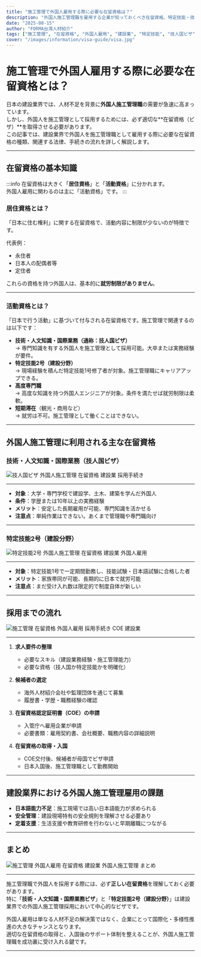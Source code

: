 ```yaml
---
title: "施工管理で外国人雇用する際に必要な在留資格は？"
description: "外国人施工管理職を雇用する企業が知っておくべき在留資格、特定技能・技人国ビザの違い、建設業界における受入れ条件と手続きの流れを徹底解説。"
date: "2025-08-15"
author: "FORMA台湾人材紹介"
tags: ["施工管理", "在留資格", "外国人雇用", "建設業", "特定技能", "技人国ビザ"]
cover: "/images/information/visa-guide/visa.jpg"
---
```


# 施工管理で外国人雇用する際に必要な在留資格とは？

日本の建設業界では、人材不足を背景に**外国人施工管理職**の需要が急速に高まっています。  
しかし、外国人を施工管理として採用するためには、必ず適切な**在留資格（ビザ）**を取得させる必要があります。  
この記事では、建設業界で外国人を施工管理職として雇用する際に必要な在留資格の種類、関連する法律、手続きの流れを詳しく解説します。  


---

## 在留資格の基本知識

:::info
在留資格は大きく「**居住資格**」と「**活動資格**」に分かれます。  
外国人雇用に関わるのは主に「活動資格」です。
:::

### 居住資格とは？
「日本に住む権利」に関する在留資格で、活動内容に制限が少ないのが特徴です。  


代表例：  
- 永住者  
- 日本人の配偶者等  
- 定住者  

これらの資格を持つ外国人は、基本的に**就労制限がありません**。

---


### 活動資格とは？
「日本で行う活動」に基づいて付与される在留資格です。施工管理で関連するのは以下です：  



- **技術・人文知識・国際業務（通称：技人国ビザ）**  
  → 専門知識を有する外国人を施工管理として採用可能。大卒または実務経験が要件。  
- **特定技能2号（建設分野）**  
  → 現場経験を積んだ特定技能1号修了者が対象。施工管理職にキャリアアップできる。  
- **高度専門職**  
  → 高度な知識を持つ外国人エンジニアが対象。条件を満たせば就労制限は柔軟。  
- **短期滞在**（観光・商用など）  
  → 就労は不可。施工管理として働くことはできない。

---

## 外国人施工管理に利用される主な在留資格

### 技術・人文知識・国際業務（技人国ビザ）
![技人国ビザ 外国人施工管理 在留資格 建設業 採用手続き](/images/information/visa-guide/engineer.jpg)

---

- **対象**：大学・専門学校で建設学、土木、建築を学んだ外国人  
- **条件**：学歴または10年以上の実務経験  
- **メリット**：安定した長期雇用が可能、専門知識を活かせる  
- **注意点**：単純作業はできない。あくまで管理職や専門職向け  

---

### 特定技能2号（建設分野）
![特定技能2号 外国人施工管理 在留資格 建設業 外国人雇用](/images/information/visa-guide/factory.jpg)

---

- **対象**：特定技能1号で一定期間勤務し、技能試験・日本語試験に合格した者  
- **メリット**：家族帯同が可能、長期的に日本で就労可能  
- **注意点**：まだ受け入れ数は限定的で制度自体が新しい  

---

## 採用までの流れ

![施工管理 在留資格 外国人雇用 採用手続き COE 建設業](/images/information/visa-guide/apply.jpg)

---

1. **求人要件の整理**  
   - 必要なスキル（建設業務経験・施工管理能力）  
   - 必要な資格（技人国か特定技能かを明確化）  

2. **候補者の選定**  
   - 海外人材紹介会社や監理団体を通じて募集  
   - 履歴書・学歴・職務経験の確認  

3. **在留資格認定証明書（COE）の申請**  
   - 入管庁へ雇用企業が申請  
   - 必要書類：雇用契約書、会社概要、職務内容の詳細説明  

4. **在留資格の取得・入国**  
   - COE交付後、候補者が母国でビザ申請  
   - 日本入国後、施工管理職として勤務開始  

---

## 建設業界における外国人施工管理雇用の課題

- **日本語能力不足**：施工現場では高い日本語能力が求められる  
- **安全管理**：建設現場特有の安全規則を理解させる必要あり  
- **定着支援**：生活支援や教育研修を行わないと早期離職につながる  

---

## まとめ
![施工管理 外国人雇用 在留資格 建設業 外国人施工管理 まとめ](/images/information/visa-guide/conclusion.jpg)

---
施工管理職で外国人を採用する際には、必ず**正しい在留資格**を理解しておく必要があります。  
特に「**技術・人文知識・国際業務ビザ**」と「**特定技能2号（建設分野）**」は建設業界での外国人施工管理採用において中心的なビザです。  

外国人雇用は単なる人材不足の解決策ではなく、企業にとって国際化・多様性推進の大きなチャンスとなります。  
適切な在留資格の取得と、入国後のサポート体制を整えることが、外国人施工管理職を成功裏に受け入れる鍵です。  



---

